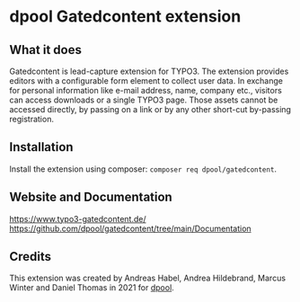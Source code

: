 # dpool Gatedcontent extension

## What it does
Gatedcontent is lead-capture extension for TYPO3. The extension provides editors with a configurable form element to collect user data. In exchange for personal information like e-mail address, name, company etc., visitors can access downloads or a single TYPO3 page. Those assets cannot be accessed directly, by passing on a link or by any other short-cut by-passing registration.

## Installation
Install the extension using composer: `composer req dpool/gatedcontent`.

## Website and Documentation
https://www.typo3-gatedcontent.de/
https://github.com/dpool/gatedcontent/tree/main/Documentation

## Credits
This extension was created by Andreas Habel, Andrea Hildebrand, Marcus Winter and Daniel Thomas in 2021 for [dpool](https://www.dpool.com).
